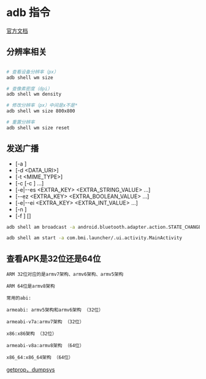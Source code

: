 # adb 指令

[官方文档](https://developer.android.google.cn/studio/command-line/adb?hl=zh_cn#shellcommands)

## 分辨率相关

```bash

# 查看设备分辨率（px）
adb shell wm size

# 查像素密度（dpi）
adb shell wm density

# 修改分辨率（px）中间是x不是*
adb shell wm size 800x800

# 重置分辨率
adb shell wm size reset

```

## 发送广播
- [-a <ACTION>]
- [-d <DATA_URI>]
- [-t <MIME_TYPE>] 
- [-c <CATEGORY> [-c <CATEGORY>] ...] 
- [-e|--es <EXTRA_KEY> <EXTRA_STRING_VALUE> ...] 
- [--ez <EXTRA_KEY> <EXTRA_BOOLEAN_VALUE> ...] 
- [-e|--ei <EXTRA_KEY> <EXTRA_INT_VALUE> ...] 
- [-n <COMPONENT>]
- [-f <FLAGS>] [<URI>]

```bash
adb shell am broadcast -a android.bluetooth.adapter.action.STATE_CHANGED --ei android.bluetooth.adapter.extra.STATE 3

adb shell am start -a com.bmi.launcher/.ui.activity.MainActivity

```

## 查看APK是32位还是64位

```
ARM 32位对应的是armv7架构、armv6架构、armv5架构

ARM 64位是armv8架构

常用的abi:

armeabi: armv5架构和armv6架构 （32位）

armeabi-v7a:armv7架构 （32位）

x86:x86架构 （32位）

armeabi-v8a:armv8架构 （64位）

x86_64:x86_64架构 （64位）
```


[getprop，dumpsys](https://blog.csdn.net/qq_28171461/article/details/60964563)